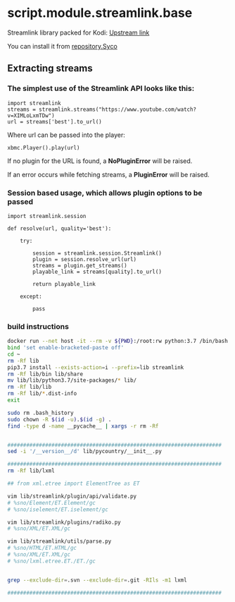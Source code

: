# script.module.streamlink.base

Streamlink library packed for Kodi: [Upstream link](https://github.com/streamlink/streamlink)

You can install it from [repository.Syco](https://syco.github.io/Cool-Stuff/repo/)

## Extracting streams
### The simplest use of the Streamlink API looks like this:

    import streamlink
    streams = streamlink.streams("https://www.youtube.com/watch?v=XIMLoLxmTDw")
    url = streams['best'].to_url()

Where url can be passed into the player:

    xbmc.Player().play(url)


If no plugin for the URL is found, a **NoPluginError** will be raised.

If an error occurs while fetching streams, a **PluginError** will be raised.

### Session based usage, which allows plugin options to be passed

    import streamlink.session

    def resolve(url, quality='best'):

        try:

            session = streamlink.session.Streamlink()
            plugin = session.resolve_url(url)
            streams = plugin.get_streams()
            playable_link = streams[quality].to_url()

            return playable_link

        except:

            pass

### build instructions
```bash
docker run --net host -it --rm -v ${PWD}:/root:rw python:3.7 /bin/bash
bind 'set enable-bracketed-paste off'
cd ~
rm -Rf lib
pip3.7 install --exists-action=i --prefix=lib streamlink
rm -Rf lib/bin lib/share
mv lib/lib/python3.7/site-packages/* lib/
rm -Rf lib/lib
rm -Rf lib/*.dist-info
exit

sudo rm .bash_history
sudo chown -R $(id -u).$(id -g) .
find -type d -name __pycache__ | xargs -r rm -Rf


####################################################################
sed -i '/__version__/d' lib/pycountry/__init__.py

####################################################################
rm -Rf lib/lxml

## from xml.etree import ElementTree as ET

vim lib/streamlink/plugin/api/validate.py
# %sno/Element/ET.Element/gc
# %sno/iselement/ET.iselement/gc

vim lib/streamlink/plugins/radiko.py
# %sno/XML/ET.XML/gc

vim lib/streamlink/utils/parse.py
# %sno/HTML/ET.HTML/gc
# %sno/XML/ET.XML/gc
# %sno/lxml.etree.ET./ET./gc


grep --exclude-dir=.svn --exclude-dir=.git -RIls -m1 lxml

####################################################################

```
